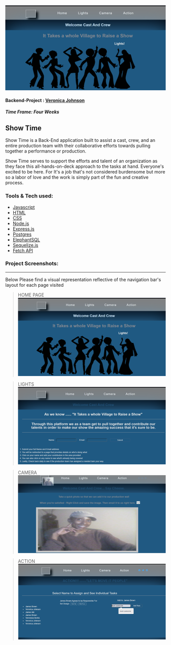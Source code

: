 ![Header Banner](https://github.com/Vjohnson222/Backend-Project/blob/main/BackEndTodo/face.PNG?raw=true)



#### Backend-Project : [Veronica Johnson](https://github.com/Vjohnson222)
##### Time Frame: Four Weeks
## Show Time

Show Time is a Back-End application built to assist a cast, crew, and an entire production team with their collaborative efforts towards pulling together a performance or production. 

Show Time serves to support the efforts and talent of an organization as they face this all-hands-on-deck approach to the tasks at hand. Everyone's excited to be here. For It's a job that's not considered burdensome but more so a labor of love and the work is simply part of the fun and creative process. 



### Tools & Tech used:

-   [Javascript](https://www.javascript.com)
-   [HTML](https://html.com)
-   [CSS](https://www.w3schools.com/html/)
-   [Node.js](https://nodejs.org/en/)
-   [Express.js](https://expressjs.com)
-   [Postgres](https://www.postgresql.org)
-   [ElephantSQL](https://www.elephantsql.com)
-   [Sequelize.js](https://sequelize.org)
-   [Fetch API](https://developer.mozilla.org/en-US/docs/Web/API/Fetch_API)
 
 


### **Project** Screenshots:
---
Below Please find a visual representation  reflective of the navigation bar's layout for each page visited 
> HOME PAGE
![result-1](https://github.com/Vjohnson222/Backend-Project/blob/main/BackEndTodo/face.PNG?raw=true)

> LIGHTS 
![result-1](https://github.com/Vjohnson222/Backend-Project/blob/main/BackEndTodo/lights.PNG?raw=true)

> CAMERA
![result-1](https://github.com/Vjohnson222/Backend-Project/blob/main/BackEndTodo/camera.PNG?raw=true)

> ACTION
![result-1](https://github.com/Vjohnson222/Backend-Project/blob/main/BackEndTodo/action.PNG?raw=true)



